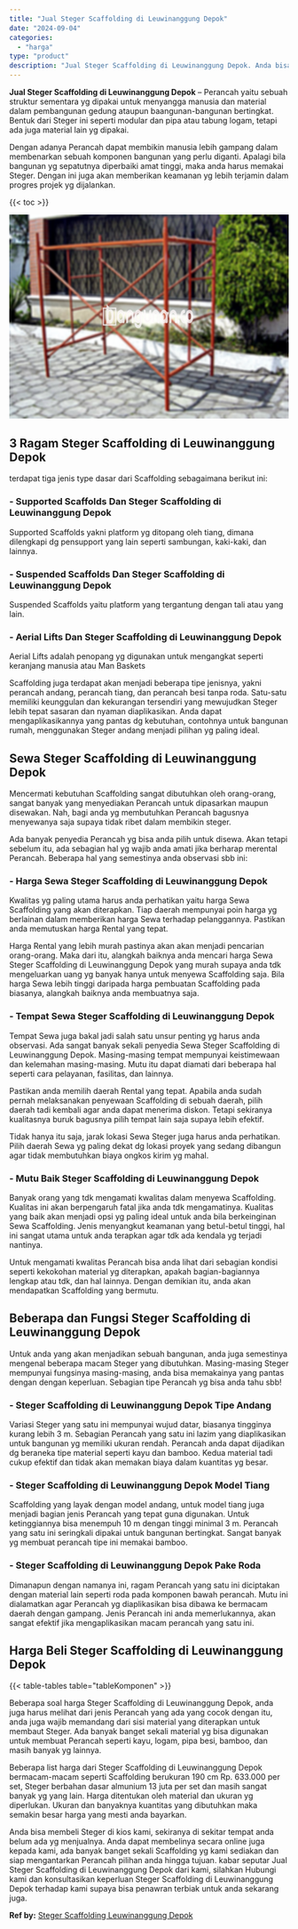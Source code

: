 ```yaml
---
title: "Jual Steger Scaffolding di Leuwinanggung Depok"
date: "2024-09-04"
categories: 
  - "harga"
type: "product"
description: "Jual Steger Scaffolding di Leuwinanggung Depok. Anda bisa membeli Steger di kios kami, sekiranya di sekitar tempat anda belum ada yg menjualnya. Anda dapat m..."
---
```


**Jual Steger Scaffolding di Leuwinanggung Depok** – Perancah yaitu sebuah struktur sementara yg dipakai untuk menyangga manusia dan material dalam pembangunan gedung ataupun baangunan-bangunan bertingkat. Bentuk dari Steger ini seperti modular dan pipa atau tabung logam, tetapi ada juga material lain yg dipakai.

Dengan adanya Perancah dapat membikin manusia lebih gampang dalam membenarkan sebuah komponen bangunan yang perlu diganti. Apalagi bila bangunan yg sepatutnya diperbaiki amat tinggi, maka anda harus memakai Steger. Dengan ini juga akan memberikan keamanan yg lebih terjamin dalam progres projek yg dijalankan.

{{< toc >}}

![Jual Steger Scaffolding di Leuwinanggung Depok](/images/sewa-scaffolding-steger-19.png)

## 3 Ragam Steger Scaffolding di Leuwinanggung Depok

terdapat tiga jenis type dasar dari Scaffolding sebagaimana berikut ini:

### \- Supported Scaffolds Dan Steger Scaffolding di Leuwinanggung Depok

Supported Scaffolds yakni platform yg ditopang oleh tiang, dimana dilengkapi dg pensupport yang lain seperti sambungan, kaki-kaki, dan lainnya.

### \- Suspended Scaffolds Dan Steger Scaffolding di Leuwinanggung Depok

Suspended Scaffolds yaitu platform yang tergantung dengan tali atau yang lain.

### \- Aerial Lifts Dan Steger Scaffolding di Leuwinanggung Depok

Aerial Lifts adalah penopang yg digunakan untuk mengangkat seperti keranjang manusia atau Man Baskets

Scaffolding juga terdapat akan menjadi beberapa tipe jenisnya, yakni perancah andang, perancah tiang, dan perancah besi tanpa roda. Satu-satu memiliki keunggulan dan kekurangan tersendiri yang mewujudkan Steger lebih tepat sasaran dan nyaman diaplikasikan. Anda dapat mengaplikasikannya yang pantas dg kebutuhan, contohnya untuk bangunan rumah, menggunakan Steger andang menjadi pilihan yg paling ideal.

## Sewa Steger Scaffolding di Leuwinanggung Depok

Mencermati kebutuhan Scaffolding sangat dibutuhkan oleh orang-orang, sangat banyak yang menyediakan Perancah untuk dipasarkan maupun disewakan. Nah, bagi anda yg membutuhkan Perancah bagusnya menyewanya saja supaya tidak ribet dalam membikin steger.

Ada banyak penyedia Perancah yg bisa anda pilih untuk disewa. Akan tetapi sebelum itu, ada sebagian hal yg wajib anda amati jika berharap merental Perancah. Beberapa hal yang semestinya anda observasi sbb ini:

### \- Harga Sewa Steger Scaffolding di Leuwinanggung Depok

Kwalitas yg paling utama harus anda perhatikan yaitu harga Sewa Scaffolding yang akan diterapkan. Tiap daerah mempunyai poin harga yg berlainan dalam memberikan harga Sewa terhadap pelanggannya. Pastikan anda memutuskan harga Rental yang tepat.

Harga Rental yang lebih murah pastinya akan akan menjadi pencarian orang-orang. Maka dari itu, alangkah baiknya anda mencari harga Sewa Steger Scaffolding di Leuwinanggung Depok yang murah supaya anda tdk mengeluarkan uang yg banyak hanya untuk menyewa Scaffolding saja. Bila harga Sewa lebih tinggi daripada harga pembuatan Scaffolding pada biasanya, alangkah baiknya anda membuatnya saja.

### \- Tempat Sewa Steger Scaffolding di Leuwinanggung Depok

Tempat Sewa juga bakal jadi salah satu unsur penting yg harus anda observasi. Ada sangat banyak sekali penyedia Sewa Steger Scaffolding di Leuwinanggung Depok. Masing-masing tempat mempunyai keistimewaan dan kelemahan masing-masing. Mutu itu dapat diamati dari beberapa hal seperti cara pelayanan, fasilitas, dan lainnya.

Pastikan anda memilih daerah Rental yang tepat. Apabila anda sudah pernah melaksanakan penyewaan Scaffolding di sebuah daerah, pilih daerah tadi kembali agar anda dapat menerima diskon. Tetapi sekiranya kualitasnya buruk bagusnya pilih tempat lain saja supaya lebih efektif.

Tidak hanya itu saja, jarak lokasi Sewa Steger juga harus anda perhatikan. Pilih daerah Sewa yg paling dekat dg lokasi proyek yang sedang dibangun agar tidak membutuhkan biaya ongkos kirim yg mahal.

### \- Mutu Baik Steger Scaffolding di Leuwinanggung Depok

Banyak orang yang tdk mengamati kwalitas dalam menyewa Scaffolding. Kualitas ini akan berpengaruh fatal jika anda tdk mengamatinya. Kualitas yang baik akan menjadi opsi yg paling ideal untuk anda bila berkeinginan Sewa Scaffolding. Jenis menyangkut keamanan yang betul-betul tinggi, hal ini sangat utama untuk anda terapkan agar tdk ada kendala yg terjadi nantinya.

Untuk mengamati kwalitas Perancah bisa anda lihat dari sebagian kondisi seperti kekokohan material yg diterapkan, apakah bagian-bagiannya lengkap atau tdk, dan hal lainnya. Dengan demikian itu, anda akan mendapatkan Scaffolding yang bermutu.

## Beberapa dan Fungsi Steger Scaffolding di Leuwinanggung Depok

Untuk anda yang akan menjadikan sebuah bangunan, anda juga semestinya mengenal beberapa macam Steger yang dibutuhkan. Masing-masing Steger mempunyai fungsinya masing-masing, anda bisa memakainya yang pantas dengan dengan keperluan. Sebagian tipe Perancah yg bisa anda tahu sbb!

### \- Steger Scaffolding di Leuwinanggung Depok Tipe Andang

Variasi Steger yang satu ini mempunyai wujud datar, biasanya tingginya kurang lebih 3 m. Sebagian Perancah yang satu ini lazim yang diaplikasikan untuk bangunan yg memiliki ukuran rendah. Perancah anda dapat dijadikan dg beraneka tipe material seperti kayu dan bamboo. Kedua material tadi cukup efektif dan tidak akan memakan biaya dalam kuantitas yg besar.

### \- Steger Scaffolding di Leuwinanggung Depok Model Tiang

Scaffolding yang layak dengan model andang, untuk model tiang juga menjadi bagian jenis Perancah yang tepat guna digunakan. Untuk ketinggiannya bisa menempuh 10 m dengan tinggi minimal 3 m. Perancah yang satu ini seringkali dipakai untuk bangunan bertingkat. Sangat banyak yg membuat perancah tipe ini memakai bamboo.

### \- Steger Scaffolding di Leuwinanggung Depok Pake Roda

Dimanapun dengan namanya ini, ragam Perancah yang satu ini diciptakan dengan material lain seperti roda pada komponen bawah perancah. Mutu ini dialamatkan agar Perancah yg diaplikasikan bisa dibawa ke bermacam daerah dengan gampang. Jenis Perancah ini anda memerlukannya, akan sangat efektif jika mengaplikasikan macam perancah yang satu ini.

## Harga Beli Steger Scaffolding di Leuwinanggung Depok

{{< table-tables table="tableKomponen" >}}

Beberapa soal harga Steger Scaffolding di Leuwinanggung Depok, anda juga harus melihat dari jenis Perancah yang ada yang cocok dengan itu, anda juga wajib memandang dari sisi material yang diterapkan untuk membaut Steger. Ada banyak banget sekali material yg bisa digunakan untuk membuat Perancah seperti kayu, logam, pipa besi, bamboo, dan masih banyak yg lainnya.

Beberapa list harga dari Steger Scaffolding di Leuwinanggung Depok bermacam-macam seperti Scaffolding berukuran 190 cm Rp. 633.000 per set, Steger berbahan dasar almunium 13 juta per set dan masih sangat banyak yg yang lain. Harga ditentukan oleh material dan ukuran yg diperlukan. Ukuran dan banyaknya kuantitas yang dibutuhkan maka semakin besar harga yang mesti anda bayarkan.

Anda bisa membeli Steger di kios kami, sekiranya di sekitar tempat anda belum ada yg menjualnya. Anda dapat membelinya secara online juga kepada kami, ada banyak banget sekali Scaffolding yg kami sediakan dan siap mengantarkan Perancah pilihan anda hingga tujuan. kabar seputar Jual Steger Scaffolding di Leuwinanggung Depok dari kami, silahkan Hubungi kami dan konsultasikan keperluan Steger Scaffolding di Leuwinanggung Depok terhadap kami supaya bisa penawran terbiak untuk anda sekarang juga.

**Ref by:** [Steger Scaffolding Leuwinanggung Depok](https://id.wikipedia.org/wiki/Steger)

